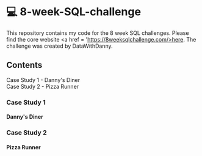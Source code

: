 # 💻 8-week-SQL-challenge
This repository contains my code for the 8 week SQL challenges. Please find the core website <a href = 'https://8weeksqlchallenge.com/>here</a>. The challenge was created by DataWithDanny.

## Contents 
  
Case Study 1 - Danny's Diner<br>
Case Study 2 - Pizza Runner

### Case Study 1
#### Danny's Diner
                                                                                                
### Case Study 2
#### Pizza Runner
